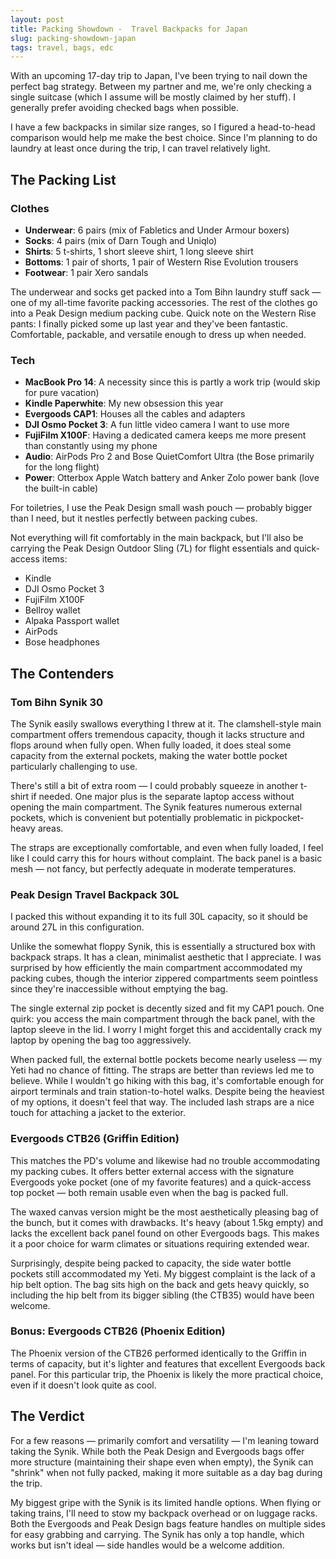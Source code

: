```yaml
---
layout: post
title: Packing Showdown -  Travel Backpacks for Japan
slug: packing-showdown-japan
tags: travel, bags, edc
---
```


With an upcoming 17-day trip to Japan, I've been trying to nail down the perfect bag strategy. Between my partner and me, we're only checking a single suitcase (which I assume will be mostly claimed by her stuff). I generally prefer avoiding checked bags when possible.

I have a few backpacks in similar size ranges, so I figured a head-to-head comparison would help me make the best choice. Since I'm planning to do laundry at least once during the trip, I can travel relatively light.

## The Packing List

### Clothes

- **Underwear**: 6 pairs (mix of Fabletics and Under Armour boxers)
- **Socks**: 4 pairs (mix of Darn Tough and Uniqlo)
- **Shirts**: 5 t-shirts, 1 short sleeve shirt, 1 long sleeve shirt
- **Bottoms**: 1 pair of shorts, 1 pair of Western Rise Evolution trousers
- **Footwear**: 1 pair Xero sandals

The underwear and socks get packed into a Tom Bihn laundry stuff sack — one of my all-time favorite packing accessories. The rest of the clothes go into a Peak Design medium packing cube. Quick note on the Western Rise pants: I finally picked some up last year and they've been fantastic. Comfortable, packable, and versatile enough to dress up when needed.

### Tech

- **MacBook Pro 14**: A necessity since this is partly a work trip (would skip for pure vacation)
- **Kindle Paperwhite**: My new obsession this year
- **Evergoods CAP1**: Houses all the cables and adapters
- **DJI Osmo Pocket 3**: A fun little video camera I want to use more
- **FujiFilm X100F**: Having a dedicated camera keeps me more present than constantly using my phone
- **Audio**: AirPods Pro 2 and Bose QuietComfort Ultra (the Bose primarily for the long flight)
- **Power**: Otterbox Apple Watch battery and Anker Zolo power bank (love the built-in cable)

For toiletries, I use the Peak Design small wash pouch — probably bigger than I need, but it nestles perfectly between packing cubes.

Not everything will fit comfortably in the main backpack, but I'll also be carrying the Peak Design Outdoor Sling (7L) for flight essentials and quick-access items:

- Kindle
- DJI Osmo Pocket 3
- FujiFilm X100F
- Bellroy wallet
- Alpaka Passport wallet
- AirPods
- Bose headphones

## The Contenders

### Tom Bihn Synik 30

The Synik easily swallows everything I threw at it. The clamshell-style main compartment offers tremendous capacity, though it lacks structure and flops around when fully open. When fully loaded, it does steal some capacity from the external pockets, making the water bottle pocket particularly challenging to use.

There's still a bit of extra room — I could probably squeeze in another t-shirt if needed. One major plus is the separate laptop access without opening the main compartment. The Synik features numerous external pockets, which is convenient but potentially problematic in pickpocket-heavy areas.

The straps are exceptionally comfortable, and even when fully loaded, I feel like I could carry this for hours without complaint. The back panel is a basic mesh — not fancy, but perfectly adequate in moderate temperatures.

### Peak Design Travel Backpack 30L

I packed this without expanding it to its full 30L capacity, so it should be around 27L in this configuration.

Unlike the somewhat floppy Synik, this is essentially a structured box with backpack straps. It has a clean, minimalist aesthetic that I appreciate. I was surprised by how efficiently the main compartment accommodated my packing cubes, though the interior zippered compartments seem pointless since they're inaccessible without emptying the bag.

The single external zip pocket is decently sized and fit my CAP1 pouch. One quirk: you access the main compartment through the back panel, with the laptop sleeve in the lid. I worry I might forget this and accidentally crack my laptop by opening the bag too aggressively.

When packed full, the external bottle pockets become nearly useless — my Yeti had no chance of fitting. The straps are better than reviews led me to believe. While I wouldn't go hiking with this bag, it's comfortable enough for airport terminals and train station-to-hotel walks. Despite being the heaviest of my options, it doesn't feel that way. The included lash straps are a nice touch for attaching a jacket to the exterior.

### Evergoods CTB26 (Griffin Edition)

This matches the PD's volume and likewise had no trouble accommodating my packing cubes. It offers better external access with the signature Evergoods yoke pocket (one of my favorite features) and a quick-access top pocket — both remain usable even when the bag is packed full.

The waxed canvas version might be the most aesthetically pleasing bag of the bunch, but it comes with drawbacks. It's heavy (about 1.5kg empty) and lacks the excellent back panel found on other Evergoods bags. This makes it a poor choice for warm climates or situations requiring extended wear.

Surprisingly, despite being packed to capacity, the side water bottle pockets still accommodated my Yeti. My biggest complaint is the lack of a hip belt option. The bag sits high on the back and gets heavy quickly, so including the hip belt from its bigger sibling (the CTB35) would have been welcome.

### Bonus: Evergoods CTB26 (Phoenix Edition)

The Phoenix version of the CTB26 performed identically to the Griffin in terms of capacity, but it's lighter and features that excellent Evergoods back panel. For this particular trip, the Phoenix is likely the more practical choice, even if it doesn't look quite as cool.

## The Verdict

For a few reasons — primarily comfort and versatility — I'm leaning toward taking the Synik. While both the Peak Design and Evergoods bags offer more structure (maintaining their shape even when empty), the Synik can "shrink" when not fully packed, making it more suitable as a day bag during the trip.

My biggest gripe with the Synik is its limited handle options. When flying or taking trains, I'll need to stow my backpack overhead or on luggage racks. Both the Evergoods and Peak Design bags feature handles on multiple sides for easy grabbing and carrying. The Synik has only a top handle, which works but isn't ideal — side handles would be a welcome addition.
